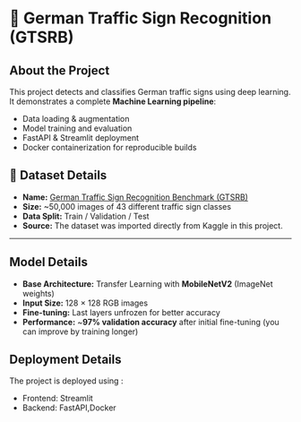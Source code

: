 # 🚦 German Traffic Sign Recognition (GTSRB)

##  About the Project
This project detects and classifies German traffic signs using deep learning.  
It demonstrates a complete **Machine Learning pipeline**:
- Data loading & augmentation
- Model training and evaluation
- FastAPI & Streamlit deployment
- Docker containerization for reproducible builds


## 📂 Dataset Details
- **Name:** [German Traffic Sign Recognition Benchmark (GTSRB)](https://benchmark.ini.rub.de/?section=gtsrb&subsection=news)
- **Size:** ~50,000 images of 43 different traffic sign classes
- **Data Split:** Train / Validation / Test
- **Source:** The dataset was imported directly from Kaggle in this project.

---

##  Model Details

- **Base Architecture:** Transfer Learning with **MobileNetV2** (ImageNet weights)
- **Input Size:** 128 × 128 RGB images
- **Fine-tuning:** Last layers unfrozen for better accuracy
- **Performance:** ~**97% validation accuracy** after initial fine-tuning (you can improve by training longer)

## Deployment Details
The project is deployed using :
- Frontend: Streamlit
- Backend: FastAPI,Docker
